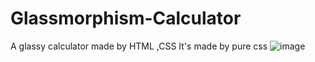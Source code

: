 # Glassmorphism-Calculator
A glassy calculator made by HTML ,CSS 
It's made by pure css
![image](https://user-images.githubusercontent.com/76964059/126043299-0f8ff3ac-386e-4402-8994-dcf5d54ec9e0.png)

